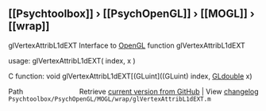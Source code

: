 ## [[Psychtoolbox]] &#8250; [[PsychOpenGL]] &#8250; [[MOGL]] &#8250; [[wrap]]

glVertexAttribL1dEXT  Interface to [OpenGL](OpenGL) function glVertexAttribL1dEXT  
  
usage:  glVertexAttribL1dEXT( index, x )  
  
C function:  void glVertexAttribL1dEXT[(GLuint]((GLuint) index, [GLdouble](GLdouble) x)  




<div class="code_header" style="text-align:right;">
  <span style="float:left;">Path&nbsp;&nbsp;</span> <span class="counter">Retrieve <a href=
  "https://raw.github.com/Psychtoolbox-3/Psychtoolbox-3/beta/Psychtoolbox/PsychOpenGL/MOGL/wrap/glVertexAttribL1dEXT.m">current version from GitHub</a> | View <a href=
  "https://github.com/Psychtoolbox-3/Psychtoolbox-3/commits/beta/Psychtoolbox/PsychOpenGL/MOGL/wrap/glVertexAttribL1dEXT.m">changelog</a></span>
</div>
<div class="code">
  <code>Psychtoolbox/PsychOpenGL/MOGL/wrap/glVertexAttribL1dEXT.m</code>
</div>

